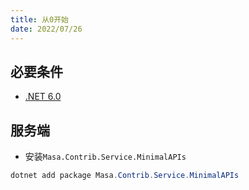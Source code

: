 ```yaml
---
title: 从0开始
date: 2022/07/26
---
```


## 必要条件

* [.NET 6.0](https://dotnet.microsoft.com/zh-cn/download/dotnet/6.0)

## 服务端

* 安装`Masa.Contrib.Service.MinimalAPIs`

``` C#
dotnet add package Masa.Contrib.Service.MinimalAPIs
```

